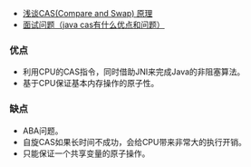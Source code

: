 * [浅谈CAS(Compare and Swap) 原理](https://www.cnblogs.com/Leo_wl/p/6899716.html)
* [面试问题（java cas有什么优点和问题）](http://blog.csdn.net/hxpjava1/article/details/79408692)


### 优点
* 利用CPU的CAS指令，同时借助JNI来完成Java的非阻塞算法。
* 基于CPU保证基本内存操作的原子性。

### 缺点
* ABA问题。
* 自旋CAS如果长时间不成功，会给CPU带来非常大的执行开销。
* 只能保证一个共享变量的原子操作。